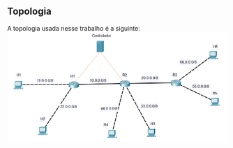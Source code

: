 <!-- # Implementing Basic Forwarding -->

## Topologia

A topologia usada nesse trabalho é a siguinte:
![pod-topo](./TOPOLOGIAS/topologia.png)
